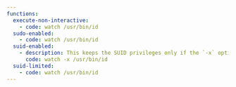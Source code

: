 ```yaml
---
functions:
  execute-non-interactive:
    - code: watch /usr/bin/id
  sudo-enabled:
    - code: watch /usr/bin/id
  suid-enabled:
    - description: This keeps the SUID privileges only if the `-x` option is present.
      code: watch -x /usr/bin/id
  suid-limited:
    - code: watch /usr/bin/id
---
```


